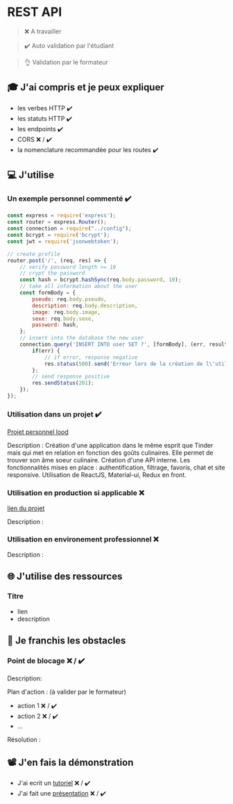 # REST API

> ❌ A travailler

> ✔️ Auto validation par l'étudiant

> 👌 Validation par le formateur

## 🎓 J'ai compris et je peux expliquer

- les verbes HTTP ✔️
- les statuts HTTP ✔️
- les endpoints ✔️
- CORS ❌ / ✔️
- la nomenclature recommandée pour les routes ✔️

## 💻 J'utilise

### Un exemple personnel commenté ✔️
``` javascript
const express = require('express');
const router = express.Router();
const connection = require("../config");
const bcrypt = require('bcrypt');
const jwt = require('jsonwebtoken');

// create profile
router.post('/', (req, res) => {
    // verify password length >= 10
    // crypt the password
    const hash = bcrypt.hashSync(req.body.password, 10);
    // take all information about the user 
    const formBody = {
        pseudo: req.body.pseudo,
        description: req.body.description,
        image: req.body.image,
        sexe: req.body.sexe,
        password: hash,
    };
    // insert into the database the new user
    connection.query('INSERT INTO user SET ?', [formBody], (err, results) => {
        if(err) {
            // if error, response negative
            res.status(500).send('Erreur lors de la création de l\'utilisateur');
        };
        // send response positive
        res.sendStatus(201);
    });
});
```

### Utilisation dans un projet ✔️

[Projet personnel lood](https://github.com/mathildetho/lood_back/blob/master/routes/users.js)

Description : Création d'une application dans le même esprit que Tinder mais qui met en relation en fonction des goûts culinaires. Elle permet de trouver son âme soeur culinaire. Création d'une API interne. Les fonctionnalités mises en place : authentification, filtrage, favoris, chat et site responsive.
Utilisation de ReactJS, Material-ui, Redux en front.

### Utilisation en production si applicable ❌

[lien du projet](...)

Description :

### Utilisation en environement professionnel ❌

Description :

## 🌐 J'utilise des ressources

### Titre

- lien
- description

## 🚧 Je franchis les obstacles

### Point de blocage ❌ / ✔️

Description:

Plan d'action : (à valider par le formateur)

- action 1 ❌ / ✔️
- action 2 ❌ / ✔️
- ...

Résolution :

## 📽️ J'en fais la démonstration

- J'ai ecrit un [tutoriel](...) ❌ / ✔️
- J'ai fait une [présentation](...) ❌ / ✔️
